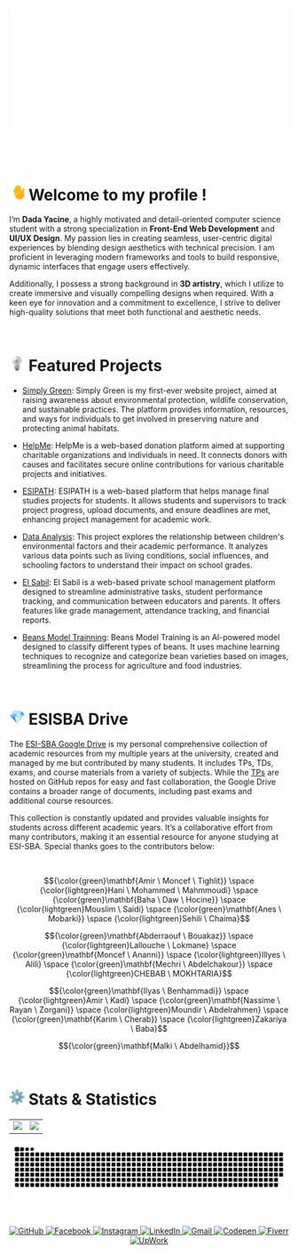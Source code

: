 <br>
<p align="center">
  <picture>
    <source srcset="Signature_Black.png" media="(prefers-color-scheme: light)">
    <source srcset="Signature_White.png" media="(prefers-color-scheme: dark)">
    <img src="Signature_White.png"">
  </picture>
</p>
<br><br>

# <img src="wave.gif" alt="👋" width="28" height="28"> Welcome to my profile !

I’m **Dada Yacine**, a highly motivated and detail-oriented computer science student with a strong specialization in **Front-End Web Development** and **UI/UX Design**. My passion lies in creating seamless, user-centric digital experiences by blending design aesthetics with technical precision. I am proficient in leveraging modern frameworks and tools to build responsive, dynamic interfaces that engage users effectively.

Additionally, I possess a strong background in **3D artistry**, which I utilize to create immersive and visually compelling designs when required. With a keen eye for innovation and a commitment to excellence, I strive to deliver high-quality solutions that meet both functional and aesthetic needs.

&nbsp;&nbsp;

# <img src="bulp.gif" alt="💡" width="28" height="28"> Featured Projects

- [Simply Green](https://github.com/y-dada-dev/ESI-SBA-CPI-Office-And-Web-Mini-Project): Simply Green is my first-ever website project, aimed at raising awareness about environmental protection, wildlife conservation, and sustainable practices. The platform provides information, resources, and ways for individuals to get involved in preserving nature and protecting animal habitats.

- [HelpMe](https://github.com/y-dada-dev/ESI-SBA-CPII-Multidisciplinary-Project-HelpMe): HelpMe is a web-based donation platform aimed at supporting charitable organizations and individuals in need. It connects donors with causes and facilitates secure online contributions for various charitable projects and initiatives.

- [ESIPATH](https://github.com/y-dada-dev/ESI-SBA-CSI-Multidisciplinary-Project-ESIPATH): ESIPATH is a web-based platform that helps manage final studies projects for students. It allows students and supervisors to track project progress, upload documents, and ensure deadlines are met, enhancing project management for academic work.

- [Data Analysis](https://github.com/y-dada-dev/ESI-SBA-CSII-Data-Analysis-TP01): This project explores the relationship between children's environmental factors and their academic performance. It analyzes various data points such as living conditions, social influences, and schooling factors to understand their impact on school grades.

- [El Sabil](https://github.com/y-dada-dev/ESI-SBA-CSII-Multidisciplinary-Project-El-Sabil): El Sabil is a web-based private school management platform designed to streamline administrative tasks, student performance tracking, and communication between educators and parents. It offers features like grade management, attendance tracking, and financial reports.

- [Beans Model Trainning](https://github.com/y-dada-dev/ESI-SBA-CSIII-Machine-Learning-and-Data-Mining-Mini-Project): Beans Model Training is an AI-powered model designed to classify different types of beans. It uses machine learning techniques to recognize and categorize bean varieties based on images, streamlining the process for agriculture and food industries.


&nbsp;&nbsp;

# <img src="gem.gif" alt="💎" width="28" height="28"> ESISBA Drive 

The [ESI-SBA Google Drive](https://drive.google.com/drive/folders/16ZgJBq1FQ8EODrhYLVY_wBr776jVT4vR?usp=sharing) is my personal comprehensive collection of academic resources from my multiple years at the university, created and managed by me but contributed by many students. It includes TPs, TDs, exams, and course materials from a variety of subjects. While the [TPs](https://github.com/y-dada-dev?tab=repositories&q=esi-sba&type=&language=&sort=name) are hosted on GitHub repos for easy and fast collaboration, the Google Drive contains a broader range of documents, including past exams and additional course resources.  

This collection is constantly updated and provides valuable insights for students across different academic years. It’s a collaborative effort from many contributors, making it an essential resource for anyone studying at ESI-SBA. Special thanks goes to the contributors below: 

&nbsp;

$${\color{green}\mathbf{Amir \ Moncef \ Tighlit}} \space {\color{lightgreen}Hani \ Mohammed \ Mahmmoudi} \space {\color{green}\mathbf{Baha \ Daw \ Hocine}} \space {\color{lightgreen}Mouslim \ Saidi} \space {\color{green}\mathbf{Anes \ Mobarki}} \space {\color{lightgreen}Sehili \ Chaima}$$

$${\color{green}\mathbf{Abderraouf \ Bouakaz}} \space {\color{lightgreen}Lallouche \ Lokmane} \space {\color{green}\mathbf{Moncef \ Ananni}} \space {\color{lightgreen}Illyes \ Alili} \space {\color{green}\mathbf{Mechri \ Abdelchakour}} \space {\color{lightgreen}CHEBAB \ MOKHTARIA}$$

$${\color{green}\mathbf{Ilyas \ Benhammadi}} \space {\color{lightgreen}Amir \ Kadi} \space {\color{green}\mathbf{Nassime \ Rayan \ Zorgani}} \space {\color{lightgreen}Moundir \ Abdelrahmen} \space {\color{green}\mathbf{Karim \ Cherab}} \space {\color{lightgreen}Zakariya \ Baba}$$

$${\color{green}\mathbf{Malki \ Abdelhamid}}$$


&nbsp;

# <img src="gear.gif" alt="⚙" width="28" height="28"> Stats & Statistics

<table style="width: 100%; text-align: center;">
  <tr>
    <td style="vertical-align: top;" >
      <img src="https://github-readme-stats.vercel.app/api?username=y-dada-dev&rank_icon=github&show=discussions_started,discussions_answered&show_icons=true&include_all_commits=true&hide=contribs&theme=default&bg_color=00000000&hide_border=true&ring_color=63c77b&title_color=63c77b&icon_color=63c77b"/>
    </td>
    <td style="vertical-align: top;">
      <img src="https://github-readme-stats.vercel.app/api/top-langs/?username=y-dada-dev&layout=compact&langs_count=12&hide=PLpgSQL,Tex,Hack,Shell,jupyter%20notebook,Less&theme=default&bg_color=00000000&hide_border=true&title_color=63c77b&icon_color=63c77b"/>
    </td>
  </tr>
</table>

<p align="center">
  <picture>
    <source srcset="github-user-contribution-white.svg" media="(prefers-color-scheme: light)">
    <source srcset="github-user-contribution-black.svg" media="(prefers-color-scheme: dark)">
    <img src="github-user-contribution-black.svg" >
  </picture>
</p>

#

<p align="center">
  <a href="https://github.com/y-dada-dev">
    <img src="https://img.shields.io/badge/GitHub-100000?style=for-the-badge&logo=github&logoColor=white" alt="GitHub">
  </a>
  <a href="https://web.facebook.com/y.dada.me/">
    <img src="https://img.shields.io/badge/Facebook-1877F2?style=for-the-badge&logo=facebook&logoColor=white" alt="Facebook">
  </a>
  <a href="https://www.instagram.com/y.dada.dev/">
    <img src="https://img.shields.io/badge/Instagram-E4405F?style=for-the-badge&logo=instagram&logoColor=white" alt="Instagram">
  </a>
  <a href="https://www.linkedin.com/in/y-dada-dev/">
    <img src="https://img.shields.io/badge/LinkedIn-0077B5?style=for-the-badge&logo=linkedin&logoColor=white" alt="LinkedIn">
  </a>
  <a href="mailto:y.dada@gmail.com">
    <img src="https://img.shields.io/badge/Gmail-D14836?style=for-the-badge&logo=gmail&logoColor=white" alt="Gmail">
  </a>
  <a href="https://codepen.io/dada-yacine">
    <img src="https://img.shields.io/badge/Codepen-000000?style=for-the-badge&logo=codepen&logoColor=white" alt="Codepen">
  </a>
  <a href="https://www.fiverr.com/s/6Y96b0N">
    <img src="https://img.shields.io/badge/fiverr-1DBF73?style=for-the-badge&logo=fiverr&logoColor=white" alt="Fiverr">
  </a>
  <a href="https://www.upwork.com/freelancers/~01102f0c2f9eb20d4a">
    <img src="https://img.shields.io/badge/UpWork-6FDA44?style=for-the-badge&logo=Upwork&logoColor=white" alt="UpWork">
  </a>
</p>
